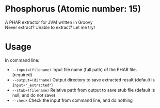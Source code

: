 # Phosphorus (Atomic number: 15)
A PHAR extractor for JVM written in Groovy   
Never extract? Unable to extract? Let me try!   

# Usage
In command line:
- `--input=(filename)` Input file name (full path) of the PHAR file. (required)
- `--output=(dirname)` Output directory to save extracted result (default is `input+"_extracted"`)
- `--stub=(filename)` Relative path from output to save stub file (default is null, and do not save)
- `--check` Check the input from command line, and do nothing

